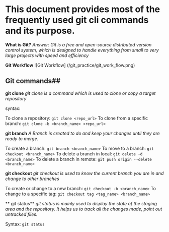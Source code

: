 # This document provides most of the frequently used git cli commands and its purpose.

**What is Git?**
*Answer: Git is a free and open-source distributed version control system, which is designed to
handle everything from small to very large projects with speed and efficiency*

**Git Workflow**
![Git Workflow]
(/git_practice/git_work_flow.png)

## Git commands##
**git clone**
*git clone is a command which is used to clone or copy a target repository*

syntax:

To clone a repository: `git clone <repo_url>`
To clone from a specific branch: `git clone -b <branch_name> <repo_url>`

**git branch**
*A Branch is created to do and keep your changes until they are ready to merge.*

To create a branch: `git branch <branch_name>`
To move to a branch: `git checkout <branch_name>`
To delete a branch in local: `git delete -d <branch_name>`
To delete a branch in remote: `git push origin --delete <branch_name>`

**git checkout**
*git checkout is used to know the current branch you are in and change to other branches*

To create or change to a new branch: `git checkout -b <branch_name>`
To change to a specific tag: `git checkout tag <tag_name> <branch_name>`

** git status**
*git status is mainly used to display the state of the staging area and the repository. It
helps us to track all the changes made, point out untracked files.*

Syntax: `git status`
